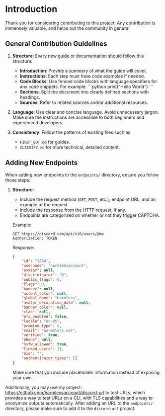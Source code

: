 # Introduction

Thank you for considering contributing to this project! Any contribution is immensely valuable, and helps out the community in general.

## General Contribution Guidelines

1. **Structure**: Every new guide or documentation should follow this structure:
   - **Introduction**: Provide a summary of what the guide will cover.
   - **Instructions**: Each step must have code examples if needed.
   - **Code Blocks**: Use fenced code blocks with language specifiers for any code snippets. For example:
     \```python
     print("Hello World")
     \```
   - **Sections**: Split the document into clearly defined sections with headings.
   - **Sources**: Refer to related sources and/or additional resources.

2. **Language**: Use clear and concise language. Avoid unnecessary jargon. Make sure the instructions are accessible to both beginners and experienced developers.

3. **Consistency**: Follow the patterns of existing files such as:
   - `FIRST_BOT.md` for guides.
   - `CLASSIFY.md` for more technical, detailed content.

## Adding New Endpoints

When adding new endpoints to the `endpoints/` directory, ensure you follow those steps:
1. **Structure**:
   - Include the request method (`GET`, `POST`, etc.), endpoint URL, and an example of the request.
   - Include the response from the HTTP request, if any.
   - Endpoints are categorized on whether or not they trigger CAPTCHA.

   Example:
   ```http
   GET https://discord.com/api/v10/users/@me
   Authorization: TOKEN
   ```
   Response:
    ```json
    {
        "id": "1234",
        "username": "harmlessaccount",
        "avatar": null,
        "discriminator": "0",
        "public_flags": 0,
        "flags": 0,
        "banner": null,
        "accent_color": null,
        "global_name": "Harmless",
        "avatar_decoration_data": null,
        "banner_color": null,
        "clan": null,
        "mfa_enabled": false,
        "locale": "en-US",
        "premium_type": 0,
        "email": "harm@less.net",
        "verified": true,
        "phone": null,
        "nsfw_allowed": true,
        "linked_users": [],
        "bio": "",
        "authenticator_types": []
    }
    ```
    
    Make sure that you include placeholder information instead of exposing your own.

Additionally, you may use my project: https://github.com/harmlessaccount/discord-url to test URLs, which provides a way to test URLs on a CLI, with TLS capabilities and a way to anonymize outputs automatically. After adding an URL to the `endpoints/` directory, please make sure to add it to the `discord-url` project.
